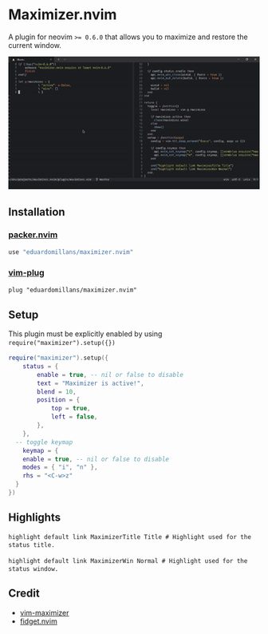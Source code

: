# Maximizer.nvim

A plugin for neovim `>= 0.6.0` that allows you to maximize and restore the current window.

![preview](preview.gif "Maximizer preview")

## Installation

### [packer.nvim](https://github.com/wbthomason/packer.nvim)

```lua
use "eduardomillans/maximizer.nvim"
```

### [vim-plug](https://github.com/junegunn/vim-plug)

```vim
plug "eduardomillans/maximizer.nvim"
```

## Setup

This plugin must be explicitly enabled by using `require("maximizer").setup({})`

```lua
require("maximizer").setup({
	status = {
		enable = true, -- nil or false to disable
		text = "Maximizer is active!",
		blend = 10,
		position = {
			top = true,
			left = false,
		},
	},
  -- toggle keymap
	keymap = {
    enable = true, -- nil or false to disable
    modes = { "i", "n" },
    rhs = "<C-w>z"
  }
})
```

## Highlights

```vim
highlight default link MaximizerTitle Title # Highlight used for the status title.

highlight default link MaximizerWin Normal # Highlight used for the status window.
```

## Credit

- [vim-maximizer](https://github.com/szw/vim-maximizer)
- [fidget.nvim](https://github.com/j-hui/fidget.nvim)
